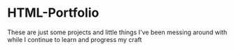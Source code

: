 # HTML-Portfolio

These are just some projects and little things I've been messing around with while I continue to learn and progress my craft
